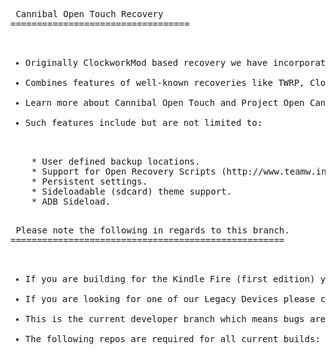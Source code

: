 <pre> Cannibal Open Touch Recovery
==================================

<ul>
<li>Originally ClockworkMod based recovery we have incorporated and updated touch controls originally written by Napstar of Team Utter Chaos.</li>
<li>Combines features of well-known recoveries like TWRP, ClockworkMod and AmonRA to allow users to easily and effortlessly manage their Android-powered devices.</li>
<li>Learn more about Cannibal Open Touch and Project Open Cannibal at http://www.projectopencannibal.net/the-project/ or come join as on our Forums at http://forums.projectopencannibal.net/.</li>
<li>Such features include but are not limited to:</li>
</ul>
	* User defined backup locations.
	* Support for Open Recovery Scripts (http://www.teamw.in/OpenRecoveryScript).
	* Persistent settings.
	* Sideloadable (sdcard) theme support.
	* ADB Sideload.

<pre> Please note the following in regards to this branch.
====================================================

<ul>
<li>If you are building for the Kindle Fire (first edition) you may also checkout https://github.com/ProjectOpenCannibal/android_bootable_recovery/tree/hybrid for stable builds instead.</li>
<li>If you are looking for one of our Legacy Devices please checkout https://github.com/ProjectOpenCannibal/android_bootable_recovery/tree/gingerbread instead.</li>
<li>This is the current developer branch which means bugs are expected.</li>
<li>The following repos are required for all current builds: https://github.com/ProjectOpenCannibal/android_bootable_recovery_res and https://github.com/ProjectOpenCannibal/android_bootable_recovery_gui/tree/jellybean.</li>
</ul>
